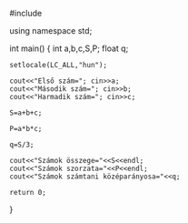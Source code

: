 #include <iostream>

using namespace std;

int main()
{
    int a,b,c,S,P;
    float q;

    setlocale(LC_ALL,"hun");

    cout<<"Első szám="; cin>>a;
    cout<<"Második szám="; cin>>b;
    cout<<"Harmadik szám="; cin>>c;

    S=a+b+c;

    P=a*b*c;

    q=S/3;

    cout<<"Számok összege="<<S<<endl;
    cout<<"Számok szorzata="<<P<<endl;
    cout<<"Számok számtani középarányosa="<<q;

    return 0;
}
